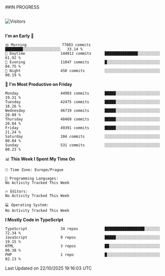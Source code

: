 ##IN PROGRESS
##
![Visitors](https://komarev.com/ghpvc/?username=petrbui&style=for-the-badge&label=Visitors+👀)



##
<!--
[![My GitHub stats](https://github-readme-stats.vercel.app/api?username=petrbui&theme=github_dark)](https://github.com/anuraghazra/github-readme-stats)

[![My wakatime stats](https://github-readme-stats.vercel.app/api/wakatime?username=petrbui&theme=github_dark)](https://github.com/anuraghazra/github-readme-stats)
-->
<!--START_SECTION:waka-->
**I'm an Early 🐤** 

```text
🌞 Morning                77083 commits       ████████░░░░░░░░░░░░░░░░░   33.14 % 
🌆 Daytime                144012 commits      ███████████████░░░░░░░░░░   61.92 % 
🌃 Evening                11047 commits       █░░░░░░░░░░░░░░░░░░░░░░░░   04.75 % 
🌙 Night                  450 commits         ░░░░░░░░░░░░░░░░░░░░░░░░░   00.19 % 
```
📅 **I'm Most Productive on Friday** 

```text
Monday                   44903 commits       █████░░░░░░░░░░░░░░░░░░░░   19.31 % 
Tuesday                  42475 commits       █████░░░░░░░░░░░░░░░░░░░░   18.26 % 
Wednesday                46719 commits       █████░░░░░░░░░░░░░░░░░░░░   20.09 % 
Thursday                 48469 commits       █████░░░░░░░░░░░░░░░░░░░░   20.84 % 
Friday                   49391 commits       █████░░░░░░░░░░░░░░░░░░░░   21.24 % 
Saturday                 104 commits         ░░░░░░░░░░░░░░░░░░░░░░░░░   00.04 % 
Sunday                   531 commits         ░░░░░░░░░░░░░░░░░░░░░░░░░   00.23 % 
```


📊 **This Week I Spent My Time On** 

```text
🕑︎ Time Zone: Europe/Prague

💬 Programming Languages: 
No Activity Tracked This Week

🔥 Editors: 
No Activity Tracked This Week

💻 Operating System: 
No Activity Tracked This Week
```

**I Mostly Code in TypeScript** 

```text
TypeScript               34 repos            ██████████████████░░░░░░░   72.34 % 
JavaScript               9 repos             █████░░░░░░░░░░░░░░░░░░░░   19.15 % 
HTML                     3 repos             ██░░░░░░░░░░░░░░░░░░░░░░░   06.38 % 
PHP                      1 repo              █░░░░░░░░░░░░░░░░░░░░░░░░   02.13 % 
```




 Last Updated on 22/10/2025 19:16:03 UTC
<!--END_SECTION:waka-->
